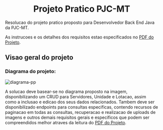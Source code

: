 <h1 align="center">Projeto Pratico PJC-MT</h1>

Resolucao do projeto pratico proposto para Desenvolvedor Back End Java da PJC-MT.

As instrucoes e os detalhes dos requisitos estao especificados no [PDF do Projeto](https://github.com/PauloMarchon/projeto-pratico-pjcmt/blob/main/Teste%20pratico%20Desenvolvedor%20Back%20End%20%5BJava%5D%20-%20PJC-MT.pdf).

<h2>Visao geral do projeto</h2>

<h3>Diagrama do projeto:</h3>

![diagrama-pp](https://github.com/PauloMarchon/projeto-pratico-pjcmt/assets/28858219/dfc83f9c-bb89-4e8b-a28b-5aaa207db5a3)

A solucao deve basear-se no diagrama proposto na imagem, disponibilizando um CRUD para Servidores, Unidade e Lotacao, assim como a inclusao e edicao dos seus dados relacionados. Tambem deve ser disponibilizado endpoints para consultas especificas, contendo recursos de paginacao em todas as consultas, recuperacao e realizacao de uploads de imagens e outros demais requisitos gerais e especificos que podem ser compreendidos melhor atraves da leitura do [PDF do Projeto](https://github.com/PauloMarchon/projeto-pratico-pjcmt/blob/main/Teste%20pratico%20Desenvolvedor%20Back%20End%20%5BJava%5D%20-%20PJC-MT.pdf).
